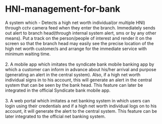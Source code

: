 # HNI-management-for-bank
A system which - 
Detects a high net worth individual(or multiple HNI) through cctv camera feed when they enter the branch.
Immediately sends out alert to branch head(through internal system alert, sms or by any other means).
Put a track on the person/people of interest and render it on the screen so that the branch head may easily see the precise location of the high net worth customer/s and arrange for the immediate service with minimum waiting time.<br/><br/>
2. 	A mobile app which imitates the syndicate bank mobile banking app by which
 a customer can inform in advance about his/her arrival and purpose 
(generating an alert in the central system). Also, if a high net worth individual 
signs in to his account, this will generate an alert in the central system that 
can be seen by the bank head. This feature can later be integrated in the 
official Syndicate bank mobile app.<br/><br/>
3. 	A web portal which imitates a net banking system in which users can login 
using their credentials and if a high net worth individual logs on to his 
account, it will generate the alert to the central system. This feature can be 
later integrated to the official  net banking system.<br/><br/>
